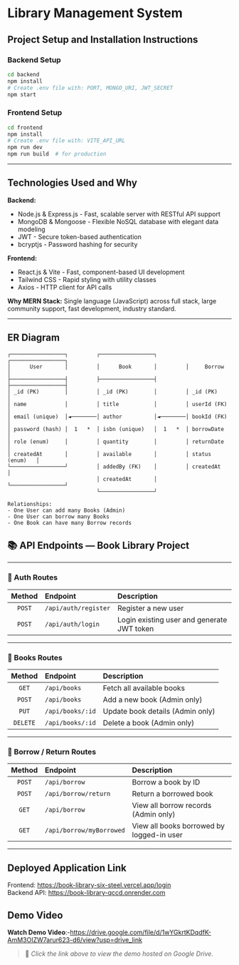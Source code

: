 # Library Management System

## Project Setup and Installation Instructions

### Backend Setup
```bash
cd backend
npm install
# Create .env file with: PORT, MONGO_URI, JWT_SECRET
npm start
```

### Frontend Setup
```bash
cd frontend
npm install
# Create .env file with: VITE_API_URL
npm run dev
npm run build  # for production
```

---

## Technologies Used and Why

**Backend:**
- Node.js & Express.js - Fast, scalable server with RESTful API support
- MongoDB & Mongoose - Flexible NoSQL database with elegant data modeling
- JWT - Secure token-based authentication
- bcryptjs - Password hashing for security

**Frontend:**
- React.js & Vite - Fast, component-based UI development
- Tailwind CSS - Rapid styling with utility classes
- Axios - HTTP client for API calls

**Why MERN Stack:** Single language (JavaScript) across full stack, large community support, fast development, industry standard.

---

## ER Diagram

```
┌─────────────────┐         ┌─────────────────┐         ┌─────────────────┐
│      User       │         │      Book       │         │     Borrow      │
├─────────────────┤         ├─────────────────┤         ├─────────────────┤
│ _id (PK)        │         │ _id (PK)        │         │ _id (PK)        │
│ name            │         │ title           │         │ userId (FK)     │
│ email (unique)  │◄────────│ author          │◄────────│ bookId (FK)     │
│ password (hash) │  1   *  │ isbn (unique)   │  1   *  │ borrowDate      │
│ role (enum)     │         │ quantity        │         │ returnDate      │
│ createdAt       │         │ available       │         │ status (enum)   │
└─────────────────┘         │ addedBy (FK)    │         │ createdAt       │
                            │ createdAt       │         └─────────────────┘
                            └─────────────────┘

Relationships:
- One User can add many Books (Admin)
- One User can borrow many Books
- One Book can have many Borrow records
```
## 📚 API Endpoints — Book Library Project

---

### 🔐 Auth Routes

| **Method** | **Endpoint** | **Description** |
|:--:|:--|:--|
| `POST` | `/api/auth/register` | Register a new user |
| `POST` | `/api/auth/login` | Login existing user and generate JWT token |

---

### 📘 Books Routes

| **Method** | **Endpoint** | **Description** |
|:--:|:--|:--|
| `GET` | `/api/books` | Fetch all available books |
| `POST` | `/api/books` | Add a new book (Admin only) |
| `PUT` | `/api/books/:id` | Update book details (Admin only) |
| `DELETE` | `/api/books/:id` | Delete a book (Admin only) |

---

### 📗 Borrow / Return Routes

| **Method** | **Endpoint** | **Description** |
|:--:|:--|:--|
| `POST` | `/api/borrow` | Borrow a book by ID |
| `POST` | `/api/borrow/return` | Return a borrowed book |
| `GET` | `/api/borrow` | View all borrow records (Admin only) |
| `GET` | `/api/borrow/myBorrowed` | View all books borrowed by logged-in user |

---



## Deployed Application Link

Frontend: https://book-library-six-steel.vercel.app/login  
Backend API: https://book-library-qccd.onrender.com

##  Demo Video

**Watch Demo Video**:-https://drive.google.com/file/d/1wYGkrtKDqdfK-AmM3OIZW7arur623-d6/view?usp=drive_link

> 📌 *Click the link above to view the demo hosted on Google Drive.*
